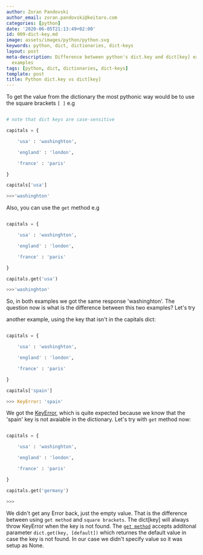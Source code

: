 ```yaml
---
author: Zoran Pandovski
author_email: zoran.pandovski@keitaro.com
categories: [python]
date: '2020-06-05T21:13:49+02:00'
id: 009-dict-key.md
image: assets/images/python/python.svg
keywords: python, dict, dictionaries, dict-keys
layout: post
meta-description: Difference between python's dict.key and dict[key] explained with
  examples
tags: [python, dict, dictionaries, dict-keys]
template: post
title: Python dict.key vs dict[key]
---
```




To get the value from the dictionary the most pythonic way would be to use the square brackets `[ ]` e.g



```python

# note that dict keys are case-sensitive

capitals = {

    'usa' : 'washinghton',

    'england' : 'london',

    'france' : 'paris'

}

capitals['usa']

>>>'washinghton'

```



Also, you can use the `get` method e.g



```python

capitals = {

    'usa' : 'washinghton',

    'england' : 'london',

    'france' : 'paris'

}

capitals.get('usa')

>>>'washinghton'

```

So, in both examples we got the same response 'washinghton'. The question now is what is the difference between this two examples? Let's try

another example, using the key that isn't in the capitals dict:



```python

capitals = {

    'usa' : 'washinghton',

    'england' : 'london',

    'france' : 'paris'

}

capitals['spain']

>>> KeyError: 'spain'

```



We got the [KeyError](https://docs.python.org/3/library/exceptions.html#KeyError), which is quite expected because we know that the 'spain' key is not avaiable in the dictionary. Let's try with `get` method now:





```python

capitals = {

    'usa' : 'washinghton',

    'england' : 'london',

    'france' : 'paris'

}

capitals.get('germany')

>>>

```



We didn't get any Error back, just the empty value. That is the difference between using `get method` and `square brackets`. The dict[key] will always throw KeyError when the key is not found. The [`get method`](https://docs.python.org/3/library/stdtypes.html#dict.get) accepts additonal parameter `dict.get(key, [default])` which returnes the default value in case the key is not found. In our case we didn't specify value so it was setup as None. 